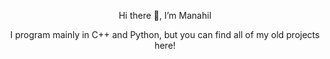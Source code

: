<div align="center">

<p> Hi there 👋, I’m Manahil  </p>
<p> I program mainly in C++ and Python, but you can find all of my old projects here!</p>




</div>



<!---
syedm83/syedm83 is a ✨ special ✨ repository because its `README.md` (this file) appears on your GitHub profile.
You can click the Preview link to take a look at your changes.
--->
